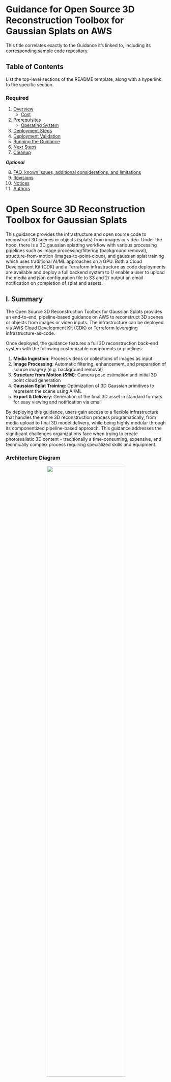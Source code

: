 # Guidance for Open Source 3D Reconstruction Toolbox for Gaussian Splats on AWS

This title correlates exactly to the Guidance it’s linked to, including its corresponding sample code repository.

## Table of Contents

List the top-level sections of the README template, along with a hyperlink to the specific section.

### Required

1. [Overview](#overview)
   - [Cost](#cost)
2. [Prerequisites](#prerequisites)
   - [Operating System](#operating-system)
3. [Deployment Steps](#deployment-steps)
4. [Deployment Validation](#deployment-validation)
5. [Running the Guidance](#running-the-guidance)
6. [Next Steps](#next-steps)
7. [Cleanup](#cleanup)

**_Optional_**

8. [FAQ, known issues, additional considerations, and limitations](#faq-known-issues-additional-considerations-and-limitations-optional)
9. [Revisions](#revisions-optional)
10. [Notices](#notices-optional)
11. [Authors](#authors-optional)

<!-- copied from the GitLab README -->

# Open Source 3D Reconstruction Toolbox for Gaussian Splats

This guidance provides the infrastructure and open source code to reconstruct 3D scenes or objects (splats) from images or video. Under the hood, there is a 3D gaussian splatting workflow with various processing pipelines such as image processing/filtering (background removal), structure-from-motion (images-to-point-cloud), and gaussian splat training which uses traditional AI/ML approaches on a GPU. Both a Cloud Development Kit (CDK) and a Terraform infrastructure as code deployments are available and deploy a full backend system to 1/ enable a user to upload the media and json configuration file to S3 and 2/ output an email notification on completion of splat and assets.

## I. Summary

The Open Source 3D Reconstruction Toolbox for Gaussian Splats provides an end-to-end, pipeline-based guidance on AWS to reconstruct 3D scenes or objects from images or video inputs. The infrastructure can be deployed via AWS Cloud Development Kit (CDK) or Terraform leveraging infrastructure-as-code.

Once deployed, the guidance features a full 3D reconstruction back-end system with the following customizable components or pipelines:

1. **Media Ingestion**: Process videos or collections of images as input
2. **Image Processing**: Automatic filtering, enhancement, and preparation of source imagery (e.g. background removal)
3. **Structure from Motion (SfM)**: Camera pose estimation and initial 3D point cloud generation
4. **Gaussian Splat Training**: Optimization of 3D Gaussian primitives to represent the scene using AI/ML
5. **Export & Delivery**: Generation of the final 3D asset in standard formats for easy viewing and notification via email

By deploying this guidance, users gain access to a flexible infrastructure that handles the entire 3D reconstruction process programatically, from media upload to final 3D model delivery, while being highly modular through its componentized pipeline-based approach. This guidance addresses the significant challenges organizations face when trying to create photorealistic 3D content - traditionally a time-consuming, expensive, and technically complex process requiring specialized skills and equipment.

<!-- ![](docs/media/gs-workflow-arch.png "Architecture Diagram") -->

### Architecture Diagram

<div align="center">
<img src="assets/gs-workflow-arch-new.jpg" width=70%> 
<br/>
<i>Figure 1: 3D Reconstruction Toolbox for Gaussian Splats on AWS Reference Architecture  </i>
</div>

### Architecture Steps

1. System administrator deploys guidance to AWS account and region using AWS Cloud Development Kit or Terraform.
2. Once guidance is deployed in a specific AWS account and region, an authenticated user uploads the necessary configuration and input media into a dedicated Amazon Simple Storage Service (S3) bucket location. This can be done using a Gradio interface and AWS Software Development Kit (SDK).
3. Optionally, the guidance supports external job submission by uploading a ‘.json’ job configuration file and media into a designated S3 bucket location. This upload process could be manual through the AWS Management Console or could also be an external process depending on the use-case.
4. The job json file upload to the bucket location will trigger an Amazon Simple Notification Service (SNS) message that will invoke an initialization AWS Lambda function.
5. The initialization Lambda function will perform input validation and set appropriate variables for the state machine.
6. The workflow job record will be created in Amazon DynamoDB job table.
7. The initialization Lambda function will invoke an AWS Step Functions State Machine to handle the entire workflow job.
8. If the configuration is successful, an Amazon SageMaker Training Job will be submitted synchronously using the state machine built-in wait until completion mechanism. Otherwise (jump to step 11), the completion Lambda function will handle the error, update the database and notify the user via an SNS email.
9. The Amazon Elastic Container Registry (ECR) container image and S3 model artifacts will be used to spin up a new graphics processing unit (GPU) container. The instance type is determined by the job json configuration.
10. The GPU container will run the entire pipeline.
11. Upon job completion or error, a completion Lambda function will complete the workflow job by updating the job in DynamoDB and notifying the user via email upon completion using SNS.
12. Internal workflow parameters are stored in Parameter Store during guidance deployment to decouple services.
13. Amazon CloudWatch is used to monitor the training logs, surfacing errors to th

This simple backend will:

- create the infrastructure required to create a gaussian splat from a video or set of images
- create the mechanism to run the code and perform 3D reconstruction
- enable a user to create a 3D gaussian splat from the backend (no UI) using open source tools and AWS by uploading a video (.mp4 or .mov) or images (.png or .jpg) and metadata (.json) into S3

### Custom GS Pipeline Container

In this project, there is only one Docker container that contains all of the 3D reconstruction tools for Gaussian Splatting. This container has a `Dockerfile`, `main.py`, and helper script files and open source libraries under the `backend/container` directory. The main script processes each request from the SageMaker Training Job invoke message and saves the result to S3 upon successful completion. The list of open source libraries that make this project possible include:

- [NerfStudio](https://github.com/nerfstudio-project/nerfstudio) [(Apache-2.0)](https://github.com/nerfstudio-project/nerfstudio/tree/main?tab=Apache-2.0-1-ov-file#readme)
- [Glomap](https://github.com/colmap/glomap) [(BSD-3-Clause)](https://github.com/colmap/glomap?tab=BSD-3-Clause-1-ov-file#readme)
- [Colmap](https://github.com/colmap/colmap) [(BSD)](https://github.com/colmap/colmap?tab=License-1-ov-file#readme)
- [OpenCV](https://github.com/opencv/opencv) [(Apache-2.0)](https://github.com/opencv/opencv?tab=Apache-2.0-1-ov-file#readme)
- [gsplat](https://github.com/nerfstudio-project/gsplat) [(Apache-2.0)](https://github.com/nerfstudio-project/gsplat?tab=Apache-2.0-1-ov-file#readme)
- [backgroundremover](https://github.com/nadermx/backgroundremover) [(MIT)](https://github.com/nadermx/backgroundremover?tab=MIT-1-ov-file#readme)
- [splatfacto-w](https://github.com/KevinXu02/splatfacto-w) [(Apache-2.0)](https://github.com/KevinXu02/splatfacto-w?tab=Apache-2.0-1-ov-file#readme)

## II. Requirements

<!-- end of copy from GitLab FREADME -->

## Overview

1. Provide a brief overview explaining the what, why, or how of your Guidance. You can answer any one of the following to help you write this:

   - **Why did you build this Guidance?**
   - **What problem does this Guidance solve?**

2. Include the architecture diagram image, as well as the steps explaining the high-level overview and flow of the architecture.
   - To add a screenshot, create an ‘assets/images’ folder in your repository and upload your screenshot to it. Then, using the relative file path, add it to your README.

### Cost

This section is for a high-level cost estimate. Think of a likely straightforward scenario with reasonable assumptions based on the problem the Guidance is trying to solve. Provide an in-depth cost breakdown table in this section below ( you should use AWS Pricing Calculator to generate cost breakdown ).

Start this section with the following boilerplate text:

_You are responsible for the cost of the AWS services used while running this Guidance. As of <month> <year>, the cost for running this Guidance with the default settings in the <Default AWS Region (Most likely will be US East (N. Virginia)) > is approximately $<n.nn> per month for processing ( <nnnnn> records )._

Replace this amount with the approximate cost for running your Guidance in the default Region. This estimate should be per month and for processing/serving resonable number of requests/entities.

Suggest you keep this boilerplate text:
_We recommend creating a [Budget](https://docs.aws.amazon.com/cost-management/latest/userguide/budgets-managing-costs.html) through [AWS Cost Explorer](https://aws.amazon.com/aws-cost-management/aws-cost-explorer/) to help manage costs. Prices are subject to change. For full details, refer to the pricing webpage for each AWS service used in this Guidance._

### Sample Cost Table

**Note : Once you have created a sample cost table using AWS Pricing Calculator, copy the cost breakdown to below table and upload a PDF of the cost estimation on BuilderSpace. Do not add the link to the pricing calculator in the ReadMe.**

The following table provides a sample cost breakdown for deploying this Guidance with the default parameters in the US East (N. Virginia) Region for one month.

| AWS service                         | Dimensions                                                     | Cost [USD]              |
| ----------------------------------- | -------------------------------------------------------------- | ----------------------- |
| Amazon API Gateway                  | 1,000,000 REST API calls per month                             | $ 3.50month             |
| Amazon Cognito                      | 1,000 active users per month without advanced security feature | $ 0.00                  |
| Amazon Simple Storage Service (S3)  | 100 GB storage, 100,000 PUT, 1,000,000 GET requests per month  | ~$3.20/month            |
| AWS Lambda                          | 1,000,000 requests, 400,000 GB-seconds compute (free tier)     | $0.00                   |
| AWS Step Functions                  | 100,000 state transitions per month                            | ~$2.40/month            |
| Amazon DynamoDB                     | 1 million write, 1 million read requests (on-demand)           | ~$0.75/month            |
| Amazon SageMaker Training Job       | 1 hour m4.xlarge instance                                      | $0.65/hour              |
| Amazon Elastic Container Registry   | 1 GB storage per month                                         | $0.10/month             |
| Amazon Simple Notification Service  | 1,000,000 publish & delivery requests (Standard)               | $1.00/month             |
| Amazon Elastic Compute Cloud (EC2)  | g5.4xlarge                                                     | $1.624/Hour (On Demand) |
| Amazon Elastic Compute Cloud (EC2)  | ml.g5.4xlarge                                                  | $3.364/Hour (On Demand) |
| AWS Identity and Access Management  | 1,000 users                                                    | $0.00                   |
| Amazon CloudWatch                   | 10 custom metrics, 5 GB logs, 10 alarms per month              | ~$3.50/month            |
| AWS Systems Manager Parameter Store | 100 standard parameters, 10,000 API interactions               | $0.00                   |

## Prerequisites

- Local computer with appropriate AWS credentials to deploy the CDK or Terraform guidance
- **(Optional, but recommended)** Use an EC2 workstation to build and deploy the CDK or Terraform guidance
  - Ensure your local computer has an SSH client (For Windows, [Putty](https://www.putty.org/) was tested)
  - Ensure your local computer has the NICE DCV client installed ([Windows](https://docs.aws.amazon.com/dcv/latest/userguide/client-windows.html), [MacOS](https://docs.aws.amazon.com/dcv/latest/userguide/client-mac.html), or [Linux](https://docs.aws.amazon.com/dcv/latest/userguide/client-linux.html))
  - A CloudFormation template is given [here](https://github.com/aws-samples/aws-deep-learning-ami-ubuntu-dcv-desktop) to spin up a fresh, full-featured Ubuntu desktop
    1. Prerequisites: Before you build the EC2 workstation stack, ensure the following resources are created in your AWS account and region of choice:
       - VPC
         - Follow [these instructions](https://docs.aws.amazon.com/vpc/latest/userguide/create-vpc.htm) if you do not have one. This will be where your EC2 will live. Ensure there is a public subnet available with internet access in order to pull the GitHub repositories.
       - Keypair
         - Follow [these instructions](https://docs.aws.amazon.com/AWSEC2/latest/UserGuide/create-key-pairs.html) if you do not have one. This is used to remote into the EC2 desktop.
       - Security Group
         - Follow [these instructions](https://docs.aws.amazon.com/AWSEC2/latest/UserGuide/creating-security-group.html) to create a security group. Enable inbound NiceDCV using TCP/UDP port 8443 and SSH using port 22. Ensure your source IP address is the resource for all entries.
         - For Inbound rules, add:
           - Custom TCP, Port range=8443, source="My IP"
           - Custom UDP, Port range=8443, source="My IP"
           - SSH, Port range=22, source="My IP"
         - Record the security group Id for later
    2. Download the `deep-learning-ubuntu-desktop.yaml` file locally from the repo linked above
    3. Open the AWS Console and navigate to the CloudFormation console
    4. Select `Create stack` -> `With new resources`
    5. On `Create Stack` page, select:
       - Choose `an existing template`
       - Choose `Upload a template file`
       - Select the `deep-learning-ubuntu-desktop.yaml` file downloaded earlier
    6. On `Specify stack details` page, leave default values except for the following:
       - Stack Name: `YOUR-CHOICE`
       - AWSUbuntuAMIType: `UbuntuPro2204LTS`
       - DesktopAccessCIDR: `YOUR-PUBLIC-IP-ADDRESS/32`
       - DesktopInstanceType: `g4dn.2xlarge`
       - DesktopSecurityGroupId: `SG-ID-FROM-ABOVE`
       - DesktopVpcId: `VPC-ID-FROM-ABOVE`
       - DesktopVpcSubnetId: `PUBLIC-SUBNET-ID`
       - KeyName: `KEYNAME-FROM-ABOVE`
       - S3Bucket: `S3-BUCKET-WITH-MODELS`
    7. Submit and monitor the stack creation in the CloudFormation console
    8. On successful building of the stack, navigate to the EC2 console in the account and region the deployed stack is in
    9. Locate the instance just created using the `Stack Name` entered above, select the instance, and select `Actions->Security->Modify IAM Role`
    10. Record the current IAM role name
    11. Navigate to the IAM Console in a separate browser tab or window
    12. Under `Roles`, search for the role using the IAM role name identified above
    13. Select the role by clicking on its name
    14. In the permissions policies table, select `Add permissions->Attach policies`:
        - Attach the following AWS managed policies to the role
          - AmazonEC2ContainerRegistryFullAccess
          - AmazonS3FullAccess
          - AmazonSSMManagedInstanceCore
          - AWSCloudFormationFullAccess
          - IAMFullAccess
    15. SSH into the workstation using the EC2 public IP (found in the EC2 console), security group, and SSH terminal
    16. Once connected to the EC2 workstation, perform the following commands to update the OS and password
        ```bash
        sudo apt update
        sudo passwd ubuntu
        ```
    17. The EC2 will reboot automatically while updating is being performed in the background
    18. The EC2 setup is complete once the message `echo 'NICE DCV server is enabled!'` is shown when performing the following command
        ```bash
        tail /var/log/cloud-init-output.log
        ```
    19. Once the EC2 has the enabled NICE DCV message, use the NICE DCV client, EC2 public IP address, username `ubuntu` and Ubuntu password set earlier to remotely connect to the EC2 instance.
    20. Be sure to **not upgrade the OS** (even when prompted) as it will break critical packages. Only choose to enable security updates.
    21. Open the Visual Code program in the EC2 instance by locating it in the Application library

### Third-party tools (If applicable)

_List any installable third-party tools required for deployment._

### AWS account requirements (If applicable)

_List out pre-requisites required on the AWS account if applicable, this includes enabling AWS regions, requiring ACM certificate._

**Example:** “This deployment requires you have public ACM certificate available in your AWS account”

**Example resources:**

- ACM certificate
- DNS record
- S3 bucket
- VPC
- IAM role with specific permissions
- Enabling a Region or service etc.

### aws cdk bootstrap (if sample code has aws-cdk)

<If using aws-cdk, include steps for account bootstrap for new cdk users.>

**Example blurb:** “This Guidance uses aws-cdk. If you are using aws-cdk for first time, please perform the below bootstrapping....”

### Service limits (if applicable)

<Talk about any critical service limits that affect the regular functioning of the Guidance. If the Guidance requires service limit increase, include the service name, limit name and link to the service quotas page.>

### Supported Regions (if applicable)

<If the Guidance is built for specific AWS Regions, or if the services used in the Guidance do not support all Regions, please specify the Region this Guidance is best suited for>

## Deployment Steps (required)

<!--
Deployment steps must be numbered, comprehensive, and usable to customers at any level of AWS expertise. The steps must include the precise commands to run, and describe the action it performs.

* All steps must be numbered.
* If the step requires manual actions from the AWS console, include a screenshot if possible.
* The steps must start with the following command to clone the repo. ```git clone xxxxxxx```
* If applicable, provide instructions to create the Python virtual environment, and installing the packages using ```requirement.txt```.
* If applicable, provide instructions to capture the deployed resource ARN or ID using the CLI command (recommended), or console action.


**Example:**

1. Clone the repo using command ```git clone xxxxxxxxxx```
2. cd to the repo folder ```cd <repo-name>```
3. Install packages in requirements using command ```pip install requirement.txt```
4. Edit content of **file-name** and replace **s3-bucket** with the bucket name in your account.
5. Run this command to deploy the stack ```cdk deploy```
6. Capture the domain name created by running this CLI command ```aws apigateway ............```
-->

For detailed guidance deployment steps please see the [Implementation Guide](https://implementationguides.kits.eventoutfitters.aws.dev/open-3drt-0403/compute/open-source-3d-reconstruction-toolbox-for-gaussian-splats-on-aws.html)

**TO DO: update with a live implementation guide link when available**

## Deployment Validation (required)

<Provide steps to validate a successful deployment, such as terminal output, verifying that the resource is created, status of the CloudFormation template, etc.>

**Examples:**

- Open CloudFormation console and verify the status of the template with the name starting with xxxxxx.
- If deployment is successful, you should see an active database instance with the name starting with <xxxxx> in the RDS console.
- Run the following CLI command to validate the deployment: `aws cloudformation describe xxxxxxxxxxxxx`

## Running the Guidance (required)

<Provide instructions to run the Guidance with the sample data or input provided, and interpret the output received.>

This section should include:

- Guidance inputs
- Commands to run
- Expected output (provide screenshot if possible)
- Output description

## Next Steps (required)

Provide suggestions and recommendations about how customers can modify the parameters and the components of the Guidance to further enhance it according to their requirements.

## Cleanup (required)

- Include detailed instructions, commands, and console actions to delete the deployed Guidance.
- If the Guidance requires manual deletion of resources, such as the content of an S3 bucket, please specify.

## FAQ, known issues, additional considerations, and limitations (optional)

**Known issues (optional)**

<If there are common known issues, or errors that can occur during the Guidance deployment, describe the issue and resolution steps here>

**Additional considerations (if applicable)**

<Include considerations the customer must know while using the Guidance, such as anti-patterns, or billing considerations.>

**Examples:**

- “This Guidance creates a public AWS bucket required for the use-case.”
- “This Guidance created an Amazon SageMaker notebook that is billed per hour irrespective of usage.”
- “This Guidance creates unauthenticated public API endpoints.”

Provide a link to the _GitHub issues page_ for users to provide feedback.

**Example:** _“For any feedback, questions, or suggestions, please use the issues tab under this repo.”_

## Revisions (optional)

Document all notable changes to this project.

Consider formatting this section based on Keep a Changelog, and adhering to Semantic Versioning.

## Notices (optional)

_Customers are responsible for making their own independent assessment of the information in this Guidance. This Guidance: (a) is for informational purposes only, (b) represents AWS current product offerings and practices, which are subject to change without notice, and (c) does not create any commitments or assurances from AWS and its affiliates, suppliers or licensors. AWS products or services are provided “as is” without warranties, representations, or conditions of any kind, whether express or implied. AWS responsibilities and liabilities to its customers are controlled by AWS agreements, and this Guidance is not part of, nor does it modify, any agreement between AWS and its customers._

## Authors (optional)

Standford Lee, Technical Account Manager (ANZ)
Eric Cornwell, Sr. Spatial Compute SA
Dario Macangano, Sr. WordlWide Visual Compute SA
Daniel Zilberman, Sr. SA AWS Technical guidances
